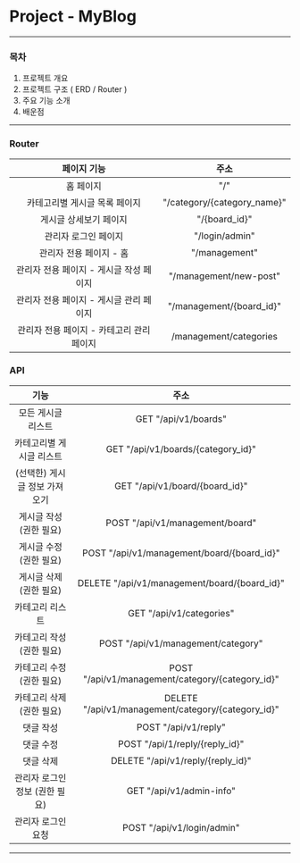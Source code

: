 # Project - MyBlog 

-----

### 목차

1. 프로젝트 개요
2. 프로젝트 구조 ( ERD / Router )
3. 주요 기능 소개
4. 배운점

-----

### Router

|                페이지 기능                |            주소             |
| :---------------------------------------: | :-------------------------: |
|                 홈 페이지                 |             "/"             |
|       카테고리별 게시글 목록 페이지       | "/category/{category_name}" |
|          게시글 상세보기 페이지           |        "/{board_id}"        |
|           관리자 로그인 페이지            |       "/login/admin"        |
|          관리자 전용 페이지 - 홈          |        "/management"        |
|  관리자 전용 페이지 - 게시글 작성 페이지  |   "/management/new-post"    |
|  관리자 전용 페이지 - 게시글 관리 페이지  |  "/management/{board_id}"   |
| 관리자 전용 페이지 - 카테고리 관리 페이지 |   /management/categories    |

### API

|              기능              |                        주소                        |
| :----------------------------: | :------------------------------------------------: |
|       모든 게시글 리스트       |                GET "/api/v1/boards"                |
|    카테고리별 게시글 리스트    |         GET "/api/v1/boards/{category_id}"         |
| (선택한) 게시글 정보 가져오기  |           GET "/api/v1/board/{board_id}"           |
|    게시글 작성 (권한 필요)     |          POST "/api/v1/management/board"           |
|    게시글 수정 (권한 필요)     |     POST "/api/v1/management/board/{board_id}"     |
|    게시글 삭제 (권한 필요)     |    DELETE "/api/v1/management/board/{board_id}"    |
|        카테고리 리스트         |              GET "/api/v1/categories"              |
|   카테고리 작성 (권한 필요)    |         POST "/api/v1/management/category"         |
|   카테고리 수정 (권한 필요)    |  POST "/api/v1/management/category/{category_id}"  |
|   카테고리 삭제 (권한 필요)    | DELETE "/api/v1/management/category/{category_id}" |
|           댓글 작성            |                POST "/api/v1/reply"                |
|           댓글 수정            |           POST "/api/1/reply/{reply_id}"           |
|           댓글 삭제            |         DELETE "/api/v1/reply/{reply_id}"          |
| 관리자 로그인 정보 (권한 필요) |              GET "/api/v1/admin-info"              |
|       관리자 로그인 요청       |             POST "/api/v1/login/admin"             |

------

